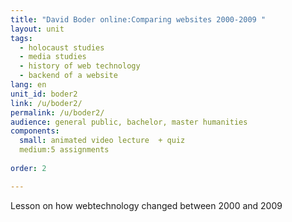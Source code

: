 ```yaml
---
title: "David Boder online:Comparing websites 2000-2009 "
layout: unit
tags:
  - holocaust studies
  - media studies
  - history of web technology
  - backend of a website
lang: en
unit_id: boder2
link: /u/boder2/
permalink: /u/boder2/
audience: general public, bachelor, master humanities
components:
  small: animated video lecture  + quiz
  medium:5 assignments
  
order: 2

---
```


Lesson on how webtechnology changed between 2000 and 2009
<!-- more -->
